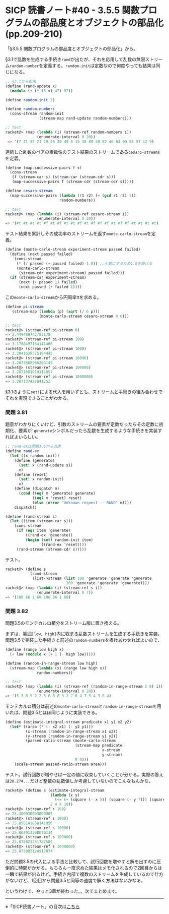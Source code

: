 SICP 読書ノート#40 - 3.5.5 関数プログラムの部品度とオブジェクトの部品化 (pp.209-210)
======================================

「§3.5.5 関数プログラムの部品度とオブジェクトの部品化」から。

§3.1で乱数を生成する手続き```rand```が出たが、それを応用して乱数の無限ストリーム```random-number```を定義する。```random-init```は定数なので何度やっても結果は同じになる。

```scheme
;; §3.1から転用
(define (rand-update x)
  (modulo (+ (* 13 x) 47) 97))

(define random-init 7)

(define random-numbers
  (cons-stream random-init
               (stream-map rand-update random-numbers)))

;; test
racket@> (map (lambda (i) (stream-ref random-numbers i))
 			  (enumerate-interval 0 20))
 => '(7 41 95 21 29 36 30 49 5 15 48 89 40 82 46 63 90 53 57 12 9)
```

連続した乱数のペアの素数性のテスト結果のストリームである```cesaro-streams```を定義。

```scheme
(define (map-successive-pairs f s)
  (cons-stream
   (f (stream-car s) (stream-car (stream-cdr s)))
   (map-successive-pairs f (stream-cdr (stream-cdr s)))))

(define cesaro-stream
  (map-successive-pairs (lambda (r1 r2) (= (gcd r1 r2) 1))
                        random-numbers))

;; test
racket@> (map (lambda (i) (stream-ref cesaro-stream i))
			  (enumerate-interval 0 20))
=> '(#t #t #t #t #f #t #f #t #t #f #t #f #f #f #t #f #f #t #t #t #t)
```

テスト結果を累計しその成功率のストリームを返す```monte-carlo-stream```を定義。

```scheme
(define (monte-carlo-stream experiment-stream passed failed)
  (define (next passed failed)
    (cons-stream
     (* (/ passed (+ passed failed) 1.0)) ;;小数にするため1.0を掛ける
     (monte-carlo-stream
      (stream-cdr experiment-stream) passed failed)))
  (if (stream-car experiment-stream)
      (next (+ passed 1) failed)
      (next passed (+ failed 1))))
```

この```monte-carlo-stream```から円周率πを求める。

```scheme
(define pi-stream
   (stream-map (lambda (p) (sqrt (/ 6 p)))
               (monte-carlo-stream cesaro-stream 0 0)))

;; test
racket@> (stream-ref pi-stream 0)
=> 2.449489742783178
racket@> (stream-ref pi-stream 100)
=> 3.1780497164141406
racket@> (stream-ref pi-stream 1000)
=> 3.2041639575194445
racket@> (stream-ref pi-stream 10000)
=> 3.2073868966203145
racket@> (stream-ref pi-stream 100000)
=> 3.2071601019111857
racket@> (stream-ref pi-stream 1000000)
=> 3.207137422841252
```

§3.1のように```set!```による代入を用いずとも、ストリームと手続きの組み合わせでそれを実現できることがわかる。


### 問題 3.81

題意がわかりにくいけど、引数のストリームの要素が定数だったらその定数に初期化、要素が```'generate```シンボルだったら乱数を生成するような手続きを実装すればよいらしい。

```scheme
;; rand-exは問題3.6から流用
(define rand-ex
  (let ((x random-init))
	(define (generate)
	  (set! x (rand-update x))
	  x)
	(define (reset)
	  (set! x random-init)
	  x)
	(define (dispatch m)
	  (cond ((eq? m 'generate) generate)
			((eq? m 'reset) reset)
			(else (error "Unknown request -- RAND" m))))
	dispatch))

(define (rand-stream s)
  (let ((item (stream-car s)))
	(cons-stream
	 (if (eq? item 'generate)
		 ((rand-ex 'generate))
		 (begin (set! random-init item)
				((rand-ex 'reset))))
	 (rand-stream (stream-cdr s)))))
```

テスト。

```scheme
racket@> (define s
		   (rand-stream
			(list->stream (list 100 'generate 'generate 'generate
						   100 'generate 'generate 'generate))))
racket@> (map (lambda (i) (stream-ref s i))
			  (enumerate-interval 0 7))
=> '(100 86 1 60 100 86 1 60)
```

### 問題 3.82

問題3.5のモンテカルロ積分をストリーム版に置き換える。

まずは、範囲```[low, high]```内に収まる乱数ストリームを生成する手続きを実装。問題3.5で実装した手続きと前述の```random-numbers```を掛けあわせればよいので、

```scheme
(define (range low high x)
  (+ low (modulo x (+ 1 (- high low)))))

(define (random-in-range-stream low high)
  (stream-map (lambda (x) (range low high x))
			  random-numbers))

;; test
racket@> (map (lambda (i) (stream-ref (random-in-range-stream 2 8) i))
			  (enumerate-interval 0 20))
=> '(5 3 6 5 2 2 5 6 6 8 3 2 7 8 4 7 5 4 3 6 4)
```

モンテカルロ積分は前述の```monte-carlo-stream```と```random-in-range-stream```を用いれば、問題3.5とほぼ同じように実装できる。

```scheme
(define (estimate-integral-stream predicate x1 y1 x2 y2)
  (let* ((area (* (- x2 x1) (- y2 y1)))
		 (x-stream (random-in-range-stream x1 x2))
		 (y-stream (random-in-range-stream y1 y2))
		 (passed-ratio-stream (monte-carlo-stream
							   (stream-map predicate
										   x-stream
										   y-stream)
							   0 0)))
	(scale-stream passed-ratio-stream area)))
```

テスト。試行回数が増やせば一定の値に収束していくことが分かる。実際の答えは```28.274...```だけど整数の乱数値しか考慮していないのでこんなもんかな。

```scheme
racket@> (define s (estimate-integral-stream
					(lambda (x y)
					  (<= (+ (square (- x 5)) (square (- y 7))) (square 3)))
					2 4 8 10))
racket@> (stream-ref s 100)
=> 25.306930693069305
racket@> (stream-ref s 1000)
=> 25.858141858141856
racket@> (stream-ref s 10000)
=> 25.867013298670134
racket@> (stream-ref s 100000)
=> 25.875821241787584
racket@> (stream-ref s 1000000)
=> 25.875082124917874
```

ただ問題3.5の代入による手法と比較して、試行回数を増やすと解を出すのに圧倒的に時間がかかる。もちろん一度求めた結果はメモ化されるので2回目からは一瞬で結果が出るけど。手続き内部で複数のストリームを生成しているので仕方がないけど、1回目から問題3.5と同等の速度で解く方法はないかなぁ。


というわけで、やっと3章が終わった。。次でまとめます。

--------------------------------

※「SICP読書ノート」の目次は[こちら](/entry/sicp/index)


<script type="text/x-mathjax-config">
  MathJax.Hub.Config({ tex2jax: { inlineMath: [['$','$'], ["\\(","\\)"]] } });
</script>
<script type="text/javascript"
  src="http://cdn.mathjax.org/mathjax/latest/MathJax.js?config=TeX-AMS_HTML">
</script>
<meta http-equiv="X-UA-Compatible" CONTENT="IE=EmulateIE7" />

